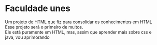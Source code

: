 # Faculdade unes
Um projeto de HTML que fiz para consolidar os conhecimentos em HTML<br>
Esse projeto será o primeiro de muitos.<br>
Ele está puramente em HTML, mas, assim que aprender mais sobre css e java, vou aprimorando 
